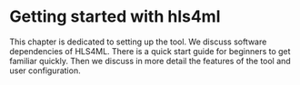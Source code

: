 # Getting started with hls4ml

This chapter is dedicated to setting up the tool.  We discuss software dependencies of HLS4ML.  There is a quick start guide for beginners to get familiar quickly.  Then we discuss in more detail the features of the tool and user configuration.
